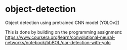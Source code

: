 # object-detection
Object detection using pretrained CNN model (YOLOv2)

This is done by building on the programming assignment: https://www.coursera.org/learn/convolutional-neural-networks/notebook/bbBOL/car-detection-with-yolo
